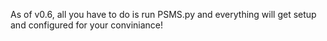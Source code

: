 As of v0.6, all you have to do is run PSMS.py and everything will get setup and configured for your conviniance!
